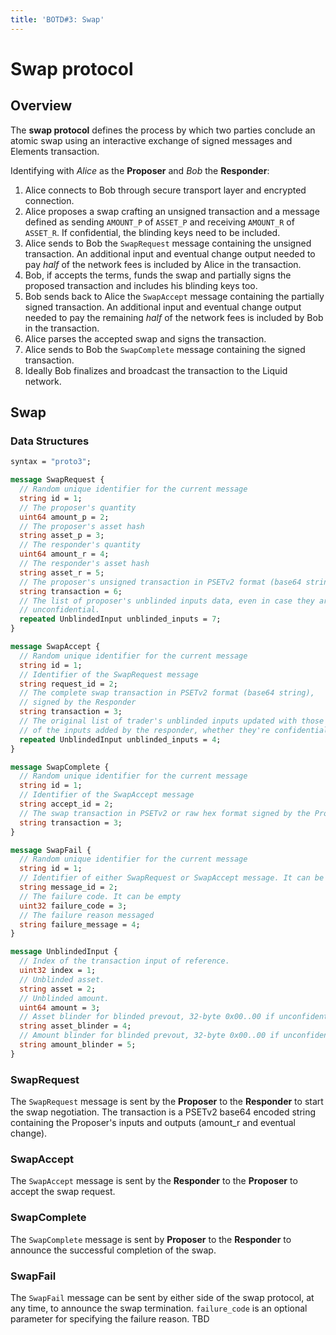 ```yaml
---
title: 'BOTD#3: Swap'
---
```


# Swap protocol

## Overview

The **swap protocol** defines the process by which two parties conclude an atomic swap using an interactive exchange of signed messages and Elements transaction.

Identifying with _Alice_ as the **Proposer** and _Bob_ the **Responder**:

1. Alice connects to Bob through secure transport layer and encrypted connection.
2. Alice proposes a swap crafting an unsigned transaction and a message defined as sending `AMOUNT_P` of `ASSET_P` and receiving `AMOUNT_R` of `ASSET_R`. If confidential, the blinding keys need to be included.
3. Alice sends to Bob the `SwapRequest` message containing the unsigned transaction. An additional input and eventual change output needed to pay _half_ of the network fees is included by Alice in the transaction.
4. Bob, if accepts the terms, funds the swap and partially signs the proposed transaction and includes his blinding keys too.
5. Bob sends back to Alice the `SwapAccept` message containing the partially signed transaction. An additional input and eventual change output needed to pay the remaining _half_ of the network fees is included by Bob in the transaction.
6. Alice parses the accepted swap and signs the transaction.
7. Alice sends to Bob the `SwapComplete` message containing the signed transaction.
8. Ideally Bob finalizes and broadcast the transaction to the Liquid network.

## Swap

### Data Structures

```protobuf
syntax = "proto3";

message SwapRequest {
  // Random unique identifier for the current message
  string id = 1;
  // The proposer's quantity
  uint64 amount_p = 2;
  // The proposer's asset hash
  string asset_p = 3;
  // The responder's quantity
  uint64 amount_r = 4;
  // The responder's asset hash
  string asset_r = 5;
  // The proposer's unsigned transaction in PSETv2 format (base64 string)
  string transaction = 6;
  // The list of proposer's unblinded inputs data, even in case they are
  // unconfidential.
  repeated UnblindedInput unblinded_inputs = 7;
}

message SwapAccept {
  // Random unique identifier for the current message
  string id = 1;
  // Identifier of the SwapRequest message
  string request_id = 2;
  // The complete swap transaction in PSETv2 format (base64 string),
  // signed by the Responder
  string transaction = 3;
  // The original list of trader's unblinded inputs updated with those
  // of the inputs added by the responder, whether they're confidential or not.
  repeated UnblindedInput unblinded_inputs = 4;
}

message SwapComplete {
  // Random unique identifier for the current message
  string id = 1;
  // Identifier of the SwapAccept message
  string accept_id = 2;
  // The swap transaction in PSETv2 or raw hex format signed by the Proposer
  string transaction = 3;
}

message SwapFail {
  // Random unique identifier for the current message
  string id = 1;
  // Identifier of either SwapRequest or SwapAccept message. It can be empty
  string message_id = 2;
  // The failure code. It can be empty
  uint32 failure_code = 3;
  // The failure reason messaged
  string failure_message = 4;
}

message UnblindedInput {
  // Index of the transaction input of reference.
  uint32 index = 1;
  // Unblinded asset.
  string asset = 2;
  // Unblinded amount.
  uint64 amount = 3;
  // Asset blinder for blinded prevout, 32-byte 0x00..00 if unconfidential.
  string asset_blinder = 4;
  // Amount blinder for blinded prevout, 32-byte 0x00..00 if unconfidential.
  string amount_blinder = 5;
}
```

### SwapRequest

The `SwapRequest` message is sent by the **Proposer** to the **Responder** to start the swap negotiation. The transaction is a PSETv2 base64 encoded string containing the Proposer's inputs and outputs (amount_r and eventual change).

### SwapAccept

The `SwapAccept` message is sent by the **Responder** to the **Proposer** to accept the swap request.

### SwapComplete

The `SwapComplete` message is sent by **Proposer** to the **Responder** to announce the successful completion of the swap.

### SwapFail

The `SwapFail` message can be sent by either side of the swap protocol, at any time, to announce the swap termination.
`failure_code` is an optional parameter for specifying the failure reason. TBD
